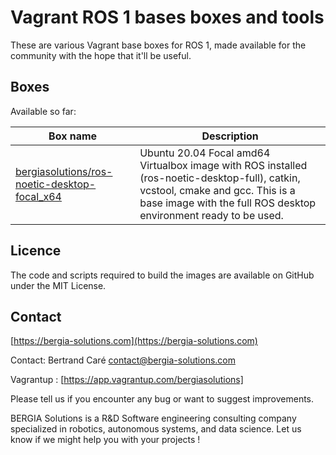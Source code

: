 # Vagrant ROS 1 bases boxes and tools

These are various Vagrant base boxes for ROS 1, made available for the community with the hope that it'll be useful.

## Boxes

Available so far:

| Box name                                                                                                                     | Description                                                                                                            |
|------------------------------------------------------------------------------------------------------------------------------|------------------------------------------------------------------------------------------------------------------------|
| [bergiasolutions/ros-noetic-desktop-focal_x64](https://app.vagrantup.com/bergiasolutions/boxes/ros-noetic-desktop-focal_x64) | Ubuntu 20.04 Focal amd64 Virtualbox image with ROS installed (ros-noetic-desktop-full), catkin, vcstool, cmake and gcc. This is a base image with the full ROS desktop environment ready to be used. |
	

## Licence 

The code and scripts required to build the images are available on GitHub under the MIT License.

## Contact

[https://bergia-solutions.com](https://bergia-solutions.com)

Contact: Bertrand Caré <contact@bergia-solutions.com>

Vagrantup : [https://app.vagrantup.com/bergiasolutions]

Please tell us if you encounter any bug or want to suggest improvements.

BERGIA Solutions is a R&D Software engineering consulting company specialized in robotics, autonomous systems, and data science. Let us know if we might help you with your projects !

